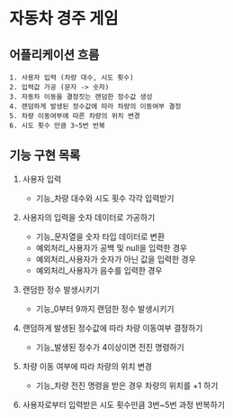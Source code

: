 # 자동차 경주 게임

## 어플리케이션 흐름
    1. 사용자 입력 (차량 대수, 시도 횟수)
    2. 입력값 가공 (문자 -> 숫자)
    3. 자동차 이동을 결정짓는 랜덤한 정수값 생성
    4. 랜덤하게 발생된 정수값에 따라 차량의 이동여부 결정
    5. 차량 이동여부에 따른 차량의 위치 변경
    6. 시도 횟수 만큼 3~5번 반복

## 기능 구현 목록

1. 사용자 입력
    * 기능_차량 대수와 시도 횟수 각각 입력받기

2. 사용자의 입력을 숫자 데이터로 가공하기
    * 기능_문자열을 숫자 타입 데이터로 변환
    * 예외처리_사용자가 공백 및 null을 입력한 경우
    * 예외처리_사용자가 숫자가 아닌 값을 입력한 경우
    * 예외처리_사용자가 음수를 입력한 경우
    
3. 랜덤한 정수 발생시키기
    * 기능_0부터 9까지 랜덤한 정수 발생시키기

4. 랜덤하게 발생된 정수값에 따라 차량 이동여부 결정하기
    * 기능_발생된 정수가 4이상이면 전진 명령하기

5. 차량 이동 여부에 따라 차량의 위치 변경
    * 기능_차량 전진 명령을 받은 경우 차량의 위치를 +1 하기
    
6. 사용자로부터 입력받은 시도 횟수만큼 3번~5번 과정 반복하기